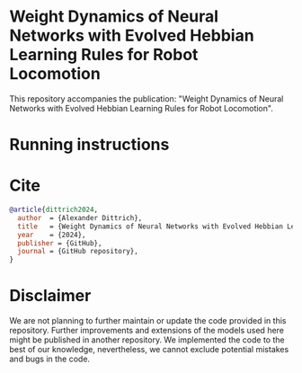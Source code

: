 # Weight Dynamics of Neural Networks with Evolved Hebbian Learning Rules for Robot Locomotion

This repository accompanies the publication: "Weight Dynamics of Neural Networks with Evolved Hebbian Learning Rules for Robot Locomotion".


# Running instructions

# Cite

```bibtex
@article{dittrich2024,
  author  = {Alexander Dittrich},
  title   = {Weight Dynamics of Neural Networks with Evolved Hebbian Learning Rules for Robot Locomotion},
  year    = {2024},
  publisher = {GitHub},
  journal = {GitHub repository},
}
```

# Disclaimer
We are not planning to further maintain or update the code provided in this repository. Further improvements and extensions of the models used here might be published in another repository. We implemented the code to the best of our knowledge, nevertheless, we cannot exclude potential mistakes and bugs in the code.
